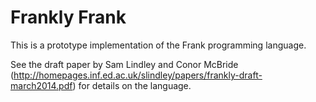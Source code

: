 Frankly Frank
=============

This is a prototype implementation of the Frank programming language.

See the draft paper by Sam Lindley and Conor McBride
(http://homepages.inf.ed.ac.uk/slindley/papers/frankly-draft-march2014.pdf)
for details on the language.
